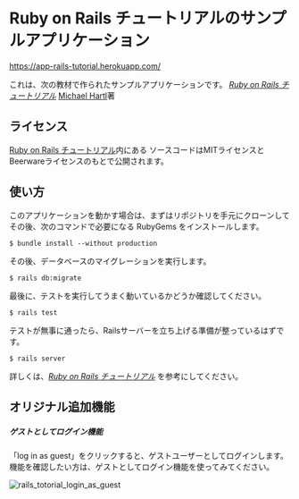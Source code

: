 # Ruby on Rails チュートリアルのサンプルアプリケーション

https://app-rails-tutorial.herokuapp.com/

これは、次の教材で作られたサンプルアプリケーションです。
[*Ruby on Rails チュートリアル*](https://railstutorial.jp/)
[Michael Hartl](http://www.michaelhartl.com/)著

## ライセンス

[Ruby on Rails チュートリアル](https://railstutorial.jp/)内にある
ソースコードはMITライセンスとBeerwareライセンスのもとで公開されます。

## 使い方

このアプリケーションを動かす場合は、まずはリポジトリを手元にクローンして
その後、次のコマンドで必要になる RubyGems をインストールします。
```
$ bundle install --without production
```

その後、データベースのマイグレーションを実行します。
```
$ rails db:migrate
```

最後に、テストを実行してうまく動いているかどうか確認してください。
```
$ rails test
```

テストが無事に通ったら、Railsサーバーを立ち上げる準備が整っているはずです。
```
$ rails server
```

詳しくは、[*Ruby on Rails チュートリアル*](https://railstutorial.jp/)
を参考にしてください。

## オリジナル追加機能

##### ゲストとしてログイン機能

「log in as guest」をクリックすると、ゲストユーザーとしてログインします。
  機能を確認したい方は、ゲストとしてログイン機能を使ってみてください。
  
  ![rails_totorial_login_as_guest](https://user-images.githubusercontent.com/47558898/70856822-ed610c00-1f26-11ea-8e6c-6e37ae4425a4.PNG)
